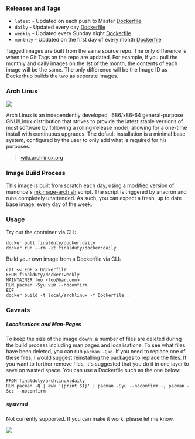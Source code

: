 ### Releases and Tags

* ````latest```` - Updated on each push to Master [Dockerfile](https://github.com/finalduty/docker-archlinux/blob/master/Dockerfile)
* ````daily```` - Updated every day [Dockerfile](https://github.com/finalduty/docker-archlinux/blob/daily/Dockerfile)
* ````weekly```` - Updated every Sunday night [Dockerfile](https://github.com/finalduty/docker-archlinux/blob/weekly/Dockerfile)
* ````monthly```` - Updated on the first day of every month [Dockerfile](https://github.com/finalduty/docker-archlinux/blob/daily/Dockerfile)

Tagged images are built from the same source repo. The only difference is when the Git Tags on the repo are updated. For example, if you pull the monthly and daily images on the 1st of the month, the contents of each image will be the same. The only difference will be the Image ID as Dockerhub builds the two as seperate images.

### Arch Linux
![](https://sources.archlinux.org/other/artwork/archlinux-logo-dark-90dpi.png)

Arch Linux is an independently developed, i686/x86-64 general-purpose GNU/Linux distribution that strives to provide the latest stable versions of most software by following a rolling-release model, allowing for a one-time install with continuous upgrades. The default installation is a minimal base system, configured by the user to only add what is required for his purposes. 

> [wiki.archlinux.org](https://wiki.archlinux.org/index.php/Arch_Linux)

### Image Build Process
This image is built from scratch each day, using a modified version of manchoz's [mkimage-arch.sh](https://github.com/dotcloud/docker/blob/master/contrib/mkimage-arch.sh) script. The script is triggered by anacron and runs completely unattended. As such, you can expect a fresh, up to date base image, every day of the week.


### Usage
Try out the container via CLI:
```
docker pull finalduty/docker:daily
docker run --rm -it finalduty/docker:daily
```

Build your own image from a Dockerfile via CLI:
```
cat << EOF > Dockerfile
FROM finalduty/docker:weekly
MAINTAINER foo <foo@bar.com>
RUN pacman -Syu vim --noconfirm
EOF
docker build -t local/archlinux -f Dockerfile .
```

### Caveats
##### Localisations and Man-Pages
To keep the size of the image down, a number of files are deleted during the build process including man pages and localisations. To see what files have been deleted, you can run ````pacman -Qkq````. If you need to replace one of these files, I would suggest reinstalling the packages to replace the files. If you want to further remove files, it's suggested that you do it in one layer to save on wasted space. You can use a Dockerfile such as the one below:

```
FROM finalduty/archlinux:daily
RUN pacman -Q | awk '{print $1}' | pacman -Syu --noconfirm -; pacman -Scc --noconfirm
```

##### systemd
Not currently supported. If you can make it work, please let me know.

![](http://dockeri.co/image/finalduty/archlinux)


